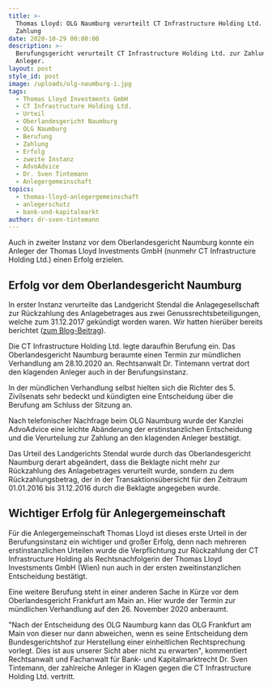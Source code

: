 ```yaml
---
title: >-
  Thomas Lloyd: OLG Naumburg verurteilt CT Infrastructure Holding Ltd. zur
  Zahlung
date: 2020-10-29 00:00:00
description: >-
  Berufungsgericht verurteilt CT Infrastructure Holding Ltd. zur Zahlung an
  Anleger.
layout: post
style_id: post
image: /uploads/olg-naumburg-i.jpg
tags:
  - Thomas Lloyd Investments GmbH
  - CT Infrastructure Holding Ltd.
  - Urteil
  - Oberlandesgericht Naumburg
  - OLG Naumburg
  - Berufung
  - Zahlung
  - Erfolg
  - zweite Instanz
  - AdvoAdvice
  - Dr. Sven Tintemann
  - Anlegergemeinschaft
topics:
  - thomas-lloyd-anlegergemeinschaft
  - anlegerschutz
  - bank-und-kapitalmarkt
author: dr-sven-tintemann
---
```


Auch in zweiter Instanz vor dem Oberlandesgericht Naumburg konnte ein Anleger der Thomas Lloyd Investments GmbH (nunmehr CT Infrastructure Holding Ltd.) einen Erfolg erzielen.

## Erfolg vor dem Oberlandesgericht Naumburg

In erster Instanz verurteilte das Landgericht Stendal die Anlagegesellschaft zur Rückzahlung des Anlagebetrages aus zwei Genussrechtsbeteiligungen, welche zum 31.12.2017 gekündigt worden waren. Wir hatten hierüber bereits berichtet ([zum Blog-Beitrag](/blog/thomas-lloyd-zweites-urteil-f%C3%BCr-anleger-erstritten/)).&nbsp;

Die CT Infrastructure Holding Ltd. legte daraufhin Berufung ein. Das Oberlandesgericht Naumburg beraumte einen Termin zur mündlichen Verhandlung am 28.10.2020 an. Rechtsanwalt Dr. Tintemann vertrat dort den klagenden Anleger auch in der Berufungsinstanz.&nbsp;

In der mündlichen Verhandlung selbst hielten sich die Richter des 5. Zivilsenats sehr bedeckt und kündigten eine Entscheidung über die Berufung am Schluss der Sitzung an.

Nach telefonischer Nachfrage beim OLG Naumburg wurde der Kanzlei AdvoAdvice eine leichte Abänderung der erstinstanzlichen Entscheidung und die Verurteilung zur Zahlung an den klagenden Anleger bestätigt.

Das Urteil des Landgerichts Stendal wurde durch das Oberlandesgericht Naumburg derart abgeändert, dass die Beklagte nicht mehr zur Rückzahlung des Anlagebetrages verurteilt wurde, sondern zu dem Rückzahlungsbetrag, der in der Transaktionsübersicht für den Zeitraum 01.01.2016 bis 31.12.2016 durch die Beklagte angegeben wurde.

## Wichtiger Erfolg für Anlegergemeinschaft

Für die Anlegergemeinschaft Thomas Lloyd ist dieses erste Urteil in der Berufungsinstanz ein wichtiger und gro&szlig;er Erfolg, denn nach mehreren erstinstanzlichen Urteilen wurde die Verpflichtung zur Rückzahlung der CT Infrastructure Holding als Rechtsnachfolgerin der Thomas Lloyd Investsments GmbH (Wien) nun auch in der ersten zweitinstanzlichen Entscheidung bestätigt.

Eine weitere Berufung steht in einer anderen Sache in Kürze vor dem Oberlandesgericht Frankfurt am Main an. Hier wurde der Termin zur mündlichen Verhandlung auf den 26. November 2020 anberaumt.

"Nach der Entscheidung des OLG Naumburg kann das OLG Frankfurt am Main von dieser nur dann abweichen, wenn es seine Entscheidung dem Bundesgerichtshof zur Herstellung einer einheitlichen Rechtsprechung vorlegt. Dies ist aus unserer Sicht aber nicht zu erwarten", kommentiert Rechtsanwalt und Fachanwalt für Bank- und Kapitalmarktrecht Dr. Sven Tintemann, der zahlreiche Anleger in Klagen gegen die CT Infrastructure Holding Ltd. vertritt.&nbsp;